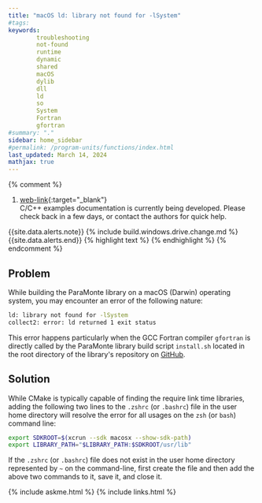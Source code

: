 ```yaml
---
title: "macOS ld: library not found for -lSystem"
#tags: 
keywords: 
        troubleshooting
        not-found
        runtime
        dynamic
        shared
        macOS
        dylib
        dll
        ld
        so
        System
        Fortran
        gfortran
#summary: "."
sidebar: home_sidebar
#permalink: /program-units/functions/index.html
last_updated: March 14, 2024
mathjax: true
---
```


{% comment %}
1. [web-link](){:target="_blank"}  
C/C++ examples documentation is currently being developed. Please check back in a few days, or contact the authors for quick help.  
<div id="toc"></div>  
{{site.data.alerts.note}}
{% include build.windows.drive.change.md %}
{{site.data.alerts.end}}
{% highlight text %}
{% endhighlight %}
<b><code></code></b>
{% endcomment %}


## Problem  

While building the ParaMonte library on a macOS (Darwin) operating system, you may encounter an error of the following nature:  

```bash  
ld: library not found for -lSystem
collect2: error: ld returned 1 exit status
```  

This error happens particularly when the GCC Fortran compiler `gfortran` is directly called by the ParaMonte library build script `install.sh` located in the root directory of the library's repository on [GitHub](https://github.com/cdslaborg/paramonte).  

## Solution  


While CMake is typically capable of finding the require link time libraries, adding the following two lines to the `.zshrc` (or `.bashrc`) file in the user home directory will resolve the error for all usages on the `zsh` (or `bash`) command line:  

```bash  
export SDKROOT=$(xcrun --sdk macosx --show-sdk-path)
export LIBRARY_PATH="$LIBRARY_PATH:$SDKROOT/usr/lib"
```  

If the `.zshrc` (or `.bashrc`) file does not exist in the user home directory represented by `~` on the command-line, first create the file and then add the above two commands to it, save it, and close it.  

{% include askme.html %}
{% include links.html %}
